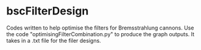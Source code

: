 # bscFilterDesign

Codes written to help optimise the filters for Bremsstrahlung cannons. Use the code "optimisingFilterCombination.py" to produce the graph outputs. It takes in a .txt file for the filer designs.
